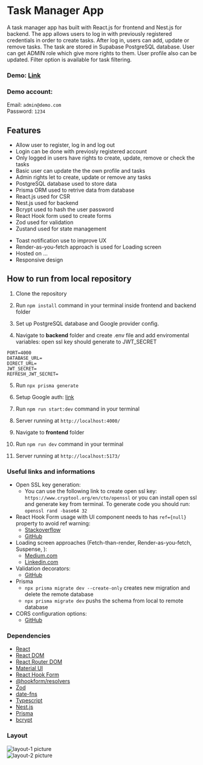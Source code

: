 # **Task Manager App**

A task manager app has built with React.js for frontend and Nest.js for backend. The app allows users to log in with previously registered credentials in order to create tasks. After log in, users can add, update or remove tasks. The task are stored in Supabase PostgreSQL database. User can get ADMIN role which give more rights to them. User profile also can be updated. Filter option is available for task filtering.

### Demo: [Link]()

### Demo account:

Email: `admin@demo.com`<br>
Password: `1234`

## Features

- Allow user to register, log in and log out
- Login can be done with previosly registered account
- Only logged in users have rights to create, update, remove or check the tasks
- Basic user can update the the own profile and tasks
- Admin rights let to create, update or remove any tasks
- PostgreSQL database used to store data
- Prisma ORM used to retrive data from database
- React.js used for CSR
- Nest.js used for backend
- Bcrypt used to hash the user password
- React Hook form used to create forms
- Zod used for validation
- Zustand used for state management
<!---- Shadcn UI component library use to built beautiful design --->
- Toast notification use to improve UX
- Render-as-you-fetch approach is used for Loading screen
- Hosted on ...
- Responsive design

## How to run from local repository

1. Clone the repository
2. Run `npm install` command in your terminal inside frontend and backend folder
3. Set up PostgreSQL database and Google provider config.

4. Navigate to **backend** folder and create .env file and add enviromental variables:
   open ssl key should generate to JWT_SECRET<br>

```
PORT=4000
DATABASE_URL=
DIRECT_URL=
JWT_SECRET=
REFRESH_JWT_SECRET=
```

5. Run `npx prisma generate`
6. Setup Google auth: [link](https://console.developers.google.com/apis/credentials)
7. Run `npm run start:dev` command in your terminal
8. Server running at `http://localhost:4000/`

9. Navigate to **frontend** folder
10. Run `npm run dev` command in your terminal
11. Server running at `http://localhost:5173/`

### Useful links and informations

- Open SSL key generation:
  - You can use the following link to create open ssl key: `https://www.cryptool.org/en/cto/openssl` or you can install open ssl and generate key from terminal. To generate code you should run: `openssl rand -base64 32`
- React Hook Form usage with UI component needs to has `ref={null}` property to avoid ref warning:
  - [Stackoverflow](https://stackoverflow.com/questions/67877887/react-hook-form-v7-function-components-cannot-be-given-refs-attempts-to-access)
  - [GitHub](https://github.com/react-hook-form/react-hook-form/issues/3411)
- Loading screen approaches (Fetch-than-render, Render-as-you-fetch, Suspense, ):
  - [Medium.com](https://medium.com/jspoint/introduction-to-react-v18-suspense-and-render-as-you-fetch-approach-1b259551a4c0)
  - [Linkedin.com](https://www.linkedin.com/pulse/fetch-then-render-render-as-you-fetch-fetch-on-render-amit-pal/)
- Validation decorators:
  - [GitHub](https://github.com/typestack/class-validator#validation-decorators)
- Prisma
  - `npx prisma migrate dev --create-only` creates new migration and delete the remote database
  - `npx prisma migrate dev` pushs the schema from local to remote database
- CORS configuration options:
  - [GitHub](https://github.com/expressjs/cors#configuration-options)

### Dependencies

- [React](https://react.dev/)
- [React DOM](https://www.npmjs.com/package/react-dom)
- [React Router DOM](https://www.npmjs.com/package/react-router-dom)
- [Material UI](https://mui.com/)
- [React Hook Form](https://react-hook-form.com/)
- [@hookform/resolvers](https://www.npmjs.com/package/@hookform/resolvers)
- [Zod](https://zod.dev/)
- [date-fns](https://date-fns.org/)
- [Typescript](https://www.typescriptlang.org/)
- [Nest.js](https://nestjs.com/)
- [Prisma](https://www.prisma.io/)
- [bcrypt](https://www.npmjs.com/package/bcrypt)

### Layout

![layout-1 picture](https://github.com/ev0clu/task-manager/blob/main/layout-1.png?raw=true)<br>
![layout-2 picture](https://github.com/ev0clu/task-manager/blob/main/layout-2.png?raw=true)<br>

```

```
